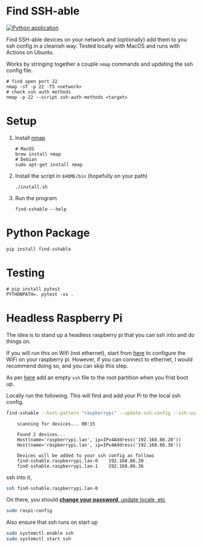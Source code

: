 Find SSH-able
=============
[![Python application](https://github.com/riklopfer/find-sshable/actions/workflows/python-app.yml/badge.svg?branch=main)](https://github.com/riklopfer/find-sshable/actions/workflows/python-app.yml)

Find SSH-able devices on your network and (optionally) add them to you ssh config in a cleanish way. Tested locally with MacOS and runs with Actions on Ubuntu. 

Works by stringing together a couple `nmap` commands and updating the ssh config file. 

```shell
# find open port 22
nmap -sT -p 22 -T5 <network>
# check ssh auth methods
nmap -p 22 --script ssh-auth-methods <target>
```

Setup
=====

1. Install [nmap](https://nmap.org)

    ```shell
    # MacOS
    brew install nmap
    # Debian
    sudo apt-get install nmap
    ```

2. Install the script in `$HOME/bin` (hopefully on your path)

    ```shell
    ./install.sh
    ```

3. Run the program

    ```shell
    find-sshable --help
    ```

Python Package
==============

```shell
pip install find-sshable
```

Testing
=======

```shell
# pip install pytest
PYTHONPATH=. pytest -vs .
```

Headless Raspberry Pi
======================

The idea is to stand up a headless raspberry pi that you can ssh into and do things on.

If you will run this on Wifi (not ethernet), start
from [here](https://www.raspberrypi.org/documentation/configuration/wireless/headless.md) to configure the WiFi on your
raspberry pi. However, if you can connect to ethernet, I would recommend doing so, and you can skip this step.

As per [here](https://www.raspberrypi.org/documentation/remote-access/ssh/README.md) add an empty `ssh` file to the root
partition when you frist boot up.

Locally run the following. This will find and add your Pi to the local ssh config.

```bash
find-sshable --host-pattern "raspberrypi" --update-ssh-config --ssh-user "pi"
```

        scanning for devices... 00:15

        Found 2 devices...
        Host(name='raspberrypi.lan', ip=IPv4Address('192.168.86.20'))
        Host(name='raspberrypi.lan', ip=IPv4Address('192.168.86.36'))

        Devices will be added to your ssh config as follows
        find-sshable.raspberrypi.lan-0    192.168.86.20
        find-sshable.raspberrypi.lan-1    192.168.86.36

ssh into it,

```bash
ssh find-sshable.raspberrypi.lan-0
```

On there, you should [**change your
password**, update locale, etc](https://www.raspberrypi.org/documentation/configuration/raspi-config.md)

```bash
sudo raspi-config
```

Also ensure that ssh runs on start up

```bash
sudo systemctl enable ssh
sudo systemctl start ssh
``` 

